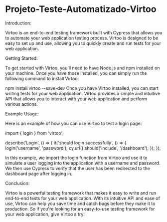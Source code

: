# Projeto-Teste-Automatizado-Virtoo

Introduction:

Virtoo is an end-to-end testing framework built with Cypress that allows you to automate your web application testing process. Virtoo is designed to be easy to set up and use, allowing you to quickly create and run tests for your web application.

Getting Started:

To get started with Virtoo, you'll need to have Node.js and npm installed on your machine. Once you have those installed, you can simply run the following command to install Virtoo:


npm install virtoo --save-dev
Once you have Virtoo installed, you can start writing tests for your web application. Virtoo provides a simple and intuitive API that allows you to interact with your web application and perform various actions.

Example Usage:

Here is an example of how you can use Virtoo to test a login page:


import { login } from 'virtoo';

describe('Login', () => {
  it('should login successfully', () => {
    login('username', 'password');
    cy.url().should('include', '/dashboard');
  });
});

In this example, we import the login function from Virtoo and use it to simulate a user logging into the application with a username and password. We then use Cypress to verify that the user has been redirected to the dashboard page after logging in.

Conclusion:

Virtoo is a powerful testing framework that makes it easy to write and run end-to-end tests for your web application. With its intuitive API and ease of use, Virtoo can help you save time and catch bugs before they make it to production. So if you're looking for an easy-to-use testing framework for your web application, give Virtoo a try!
